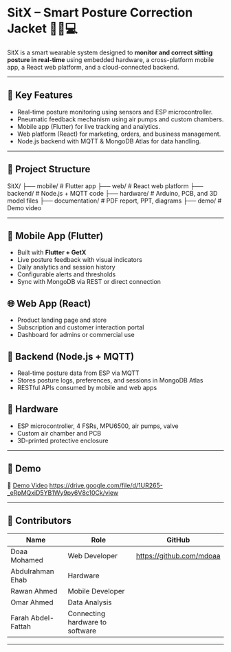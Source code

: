 # SitX – Smart Posture Correction Jacket 👕📱💻

SitX is a smart wearable system designed to **monitor and correct sitting posture in real-time** using embedded hardware, a cross-platform mobile app, a React web platform, and a cloud-connected backend.

---

## 🧠 Key Features

- Real-time posture monitoring using sensors and ESP microcontroller.
- Pneumatic feedback mechanism using air pumps and custom chambers.
- Mobile app (Flutter) for live tracking and analytics.
- Web platform (React) for marketing, orders, and business management.
- Node.js backend with MQTT & MongoDB Atlas for data handling.

---

## 📁 Project Structure

SitX/
├── mobile/ # Flutter app
├── web/ # React web platform
├── backend/ # Node.js + MQTT code
├── hardware/ # Arduino, PCB, and 3D model files
├── documentation/ # PDF report, PPT, diagrams
├── demo/ # Demo video


---

## 📱 Mobile App (Flutter)

- Built with **Flutter + GetX**
- Live posture feedback with visual indicators
- Daily analytics and session history
- Configurable alerts and thresholds
- Sync with MongoDB via REST or direct connection

## 🌐 Web App (React)

- Product landing page and store
- Subscription and customer interaction portal
- Dashboard for admins or commercial use

## 🧠 Backend (Node.js + MQTT)

- Real-time posture data from ESP via MQTT
- Stores posture logs, preferences, and sessions in MongoDB Atlas
- RESTful APIs consumed by mobile and web apps

## 🔧 Hardware

- ESP microcontroller, 4 FSRs, MPU6500, air pumps, valve
- Custom air chamber and PCB
- 3D-printed protective enclosure

---

## 🧪 Demo

🎥 [Demo Video](demo/SitX_Demo.mp4)
https://drive.google.com/file/d/1UR265-_eRpMQxiD5YB1Wy9py6V8c10Ck/view

---

## 👥 Contributors

| Name                | Role                            | GitHub |
|---------------------|---------------------------------|--------|
| Doaa Mohamed        | Web Developer                   | https://github.com/mdoaa |
| Abdulrahman Ehab    | Hardware                        |  |
| Rawan Ahmed         | Mobile Developer                |  |
| Omar Ahmed          | Data Analysis                   |  |
| Farah Abdel-Fattah  | Connecting hardware to software |  |

---


